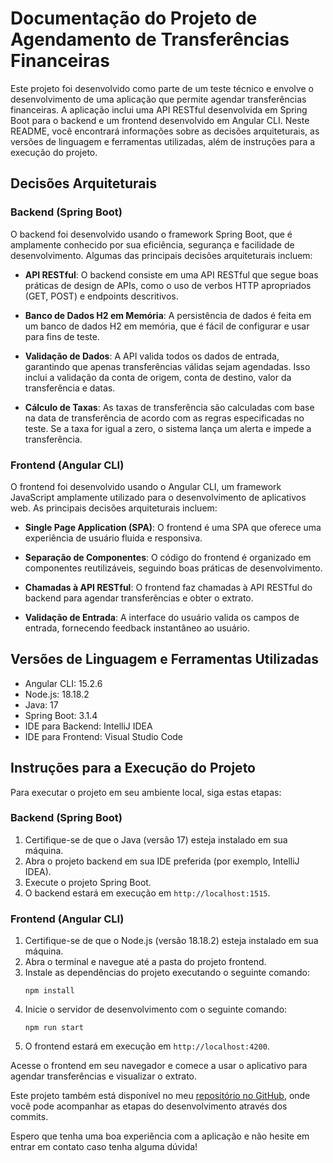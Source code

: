 # Documentação do Projeto de Agendamento de Transferências Financeiras

Este projeto foi desenvolvido como parte de um teste técnico e envolve o desenvolvimento de uma aplicação que permite agendar transferências financeiras. A aplicação inclui uma API RESTful desenvolvida em Spring Boot para o backend e um frontend desenvolvido em Angular CLI. Neste README, você encontrará informações sobre as decisões arquiteturais, as versões de linguagem e ferramentas utilizadas, além de instruções para a execução do projeto.

## Decisões Arquiteturais

### Backend (Spring Boot)

O backend foi desenvolvido usando o framework Spring Boot, que é amplamente conhecido por sua eficiência, segurança e facilidade de desenvolvimento. Algumas das principais decisões arquiteturais incluem:

- **API RESTful**: O backend consiste em uma API RESTful que segue boas práticas de design de APIs, como o uso de verbos HTTP apropriados (GET, POST) e endpoints descritivos.

- **Banco de Dados H2 em Memória**: A persistência de dados é feita em um banco de dados H2 em memória, que é fácil de configurar e usar para fins de teste.

- **Validação de Dados**: A API valida todos os dados de entrada, garantindo que apenas transferências válidas sejam agendadas. Isso inclui a validação da conta de origem, conta de destino, valor da transferência e datas.

- **Cálculo de Taxas**: As taxas de transferência são calculadas com base na data de transferência de acordo com as regras especificadas no teste. Se a taxa for igual a zero, o sistema lança um alerta e impede a transferência.

### Frontend (Angular CLI)

O frontend foi desenvolvido usando o Angular CLI, um framework JavaScript amplamente utilizado para o desenvolvimento de aplicativos web. As principais decisões arquiteturais incluem:

- **Single Page Application (SPA)**: O frontend é uma SPA que oferece uma experiência de usuário fluida e responsiva.

- **Separação de Componentes**: O código do frontend é organizado em componentes reutilizáveis, seguindo boas práticas de desenvolvimento.

- **Chamadas à API RESTful**: O frontend faz chamadas à API RESTful do backend para agendar transferências e obter o extrato.

- **Validação de Entrada**: A interface do usuário valida os campos de entrada, fornecendo feedback instantâneo ao usuário.

## Versões de Linguagem e Ferramentas Utilizadas

- Angular CLI: 15.2.6
- Node.js: 18.18.2
- Java: 17
- Spring Boot: 3.1.4
- IDE para Backend: IntelliJ IDEA
- IDE para Frontend: Visual Studio Code

## Instruções para a Execução do Projeto

Para executar o projeto em seu ambiente local, siga estas etapas:

### Backend (Spring Boot)

1. Certifique-se de que o Java (versão 17) esteja instalado em sua máquina.
2. Abra o projeto backend em sua IDE preferida (por exemplo, IntelliJ IDEA).
3. Execute o projeto Spring Boot.
4. O backend estará em execução em `http://localhost:1515`.

### Frontend (Angular CLI)

1. Certifique-se de que o Node.js (versão 18.18.2) esteja instalado em sua máquina.
2. Abra o terminal e navegue até a pasta do projeto frontend.
3. Instale as dependências do projeto executando o seguinte comando:
   ```
   npm install
   ```
4. Inicie o servidor de desenvolvimento com o seguinte comando:
   ```
   npm run start
   ```
5. O frontend estará em execução em `http://localhost:4200`.

Acesse o frontend em seu navegador e comece a usar o aplicativo para agendar transferências e visualizar o extrato.

Este projeto também está disponível no meu [repositório no GitHub](https://github.com/talitamsa/teste-wayon), onde você pode acompanhar as etapas do desenvolvimento através dos commits.

Espero que tenha uma boa experiência com a aplicação e não hesite em entrar em contato caso tenha alguma dúvida!
